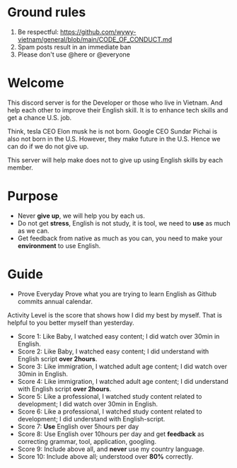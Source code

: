 # Ground rules 
1. Be respectful: https://github.com/wywy-vietnam/general/blob/main/CODE_OF_CONDUCT.md
2. Spam posts result in an immediate ban 
3. Please don't use @here or @everyone 

# Welcome 
This discord server is for the Developer or those who live in Vietnam. 
And help each other to improve their English skill. It is to enhance tech skills and get a chance U.S. job. 

Think, tesla CEO Elon musk he is not born. Google CEO Sundar Pichai is also not born in the U.S. However, they make future in the U.S. Hence we can do if we do not give up. 

This server will help make does not to give up using English skills by each member.

# Purpose
- Never **give up**, we will help you by each us.
- Do not get **stress**, English is not study, it is tool, we need to **use** as much as we can.
- Get feedback from native as much as you can, you need to make your **environment** to use English. 

# Guide 
- Prove 
Everyday Prove what you are trying to learn English as Github commits annual calendar.

Activity Level is the score that shows how I did my best by myself. That is helpful to you better myself than yesterday.

- Score 1: Like Baby, I watched easy content; I did watch over 30min in English.
- Score 2: Like Baby, I watched easy content; I did understand with English script **over 2hours**.
- Score 3: Like immigration, I watched adult age content; I did watch over 30min in English.
- Score 4: Like immigration, I watched adult age content; I did understand with English script **over 2hours**.
- Score 5: Like a professional, I watched study content related to development; I did watch over 30min in English.
- Score 6: Like a professional, I watched study content related to development; I did understand with English-script.
- Score 7: **Use** English over 5hours per day
- Score 8: Use English over 10hours per day and get **feedback** as correcting grammar, tool, application, googling.
- Score 9: Include above all, and **never** use my country language.
- Score 10: Include above all; understood over **80%** correctly.
